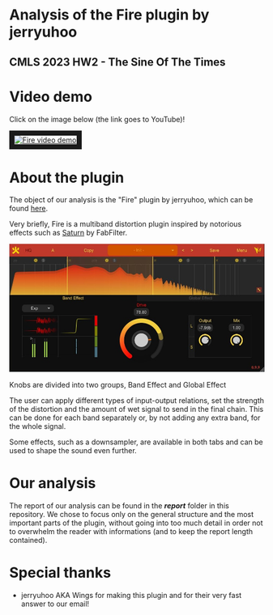 # **Analysis of the Fire plugin by jerryuhoo**
## CMLS 2023 HW2 - The Sine Of The Times

# Video demo
Click on the image below (the link goes to YouTube)!

<a href="https://www.youtube.com/watch?v=9yMYShyFvHQ" target="_blank"><img src="https://img.youtube.com/vi/9yMYShyFvHQ/maxresdefault.jpg" 
alt="Fire video demo" width="720" height="440" border="10" /></a>


# About the plugin
The object of our analysis is the "Fire" plugin by jerryuhoo, which can be found [here](https://github.com/jerryuhoo/Fire/).

Very briefly, Fire is a multiband distortion plugin inspired by notorious effects such as [Saturn](https://www.fabfilter.com/products/saturn-2-multiband-distortion-saturation-plug-in) by FabFilter.

![The GUI of the plugin](fire.jpg)

Knobs are divided into two groups, Band Effect and Global Effect

The user can apply different types of input-output relations, set the strength of the distortion and the amount of wet signal to send in the final chain. 
This can be done for each band separately or, by not adding any extra band, for the whole signal.

Some effects, such as a downsampler, are available in both tabs and can be used to shape the sound even further.

# Our analysis
The report of our analysis can be found in the **_report_** folder in this repository. We chose to focus only on the general structure and the most important parts of the plugin, without going into too much detail in order not to overwhelm the reader with informations (and to keep the report length contained).

# Special thanks
* jerryuhoo AKA Wings for making this plugin and for their very fast answer to our email!
